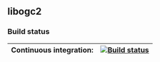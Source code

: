 ## libogc2

### Build status

|Continuous integration: 	| [![Build status][Build]][Actions] 
|-------------------------------------------------------|----------------------------------------------------------------------------------------------------------------------------------------------------|

[Actions]: https://github.com/extremscorner/libogc2/actions
[Build]: https://github.com/extremscorner/libogc2/workflows/libogc2%20build/badge.svg
